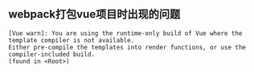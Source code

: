 ## webpack打包vue项目时出现的问题

    [Vue warn]: You are using the runtime-only build of Vue where the template compiler is not available.
    Either pre-compile the templates into render functions, or use the compiler-included build.
    (found in <Root>)

